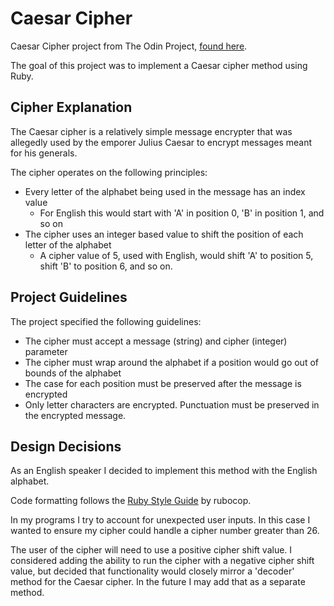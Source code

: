 # Caesar Cipher

Caesar Cipher project from The Odin Project, [found here](https://www.theodinproject.com/paths/full-stack-ruby-on-rails/courses/ruby-programming/lessons/caesar-cipher).

The goal of this project was to implement a Caesar cipher method using Ruby.

## Cipher Explanation

The Caesar cipher is a relatively simple message encrypter that was allegedly used by the emporer Julius Caesar to encrypt messages meant for his generals.

The cipher operates on the following principles:

- Every letter of the alphabet being used in the message has an index value
  - For English this would start with 'A' in position 0, 'B' in position 1, and so on
- The cipher uses an integer based value to shift the position of each letter of the alphabet
  - A cipher value of 5, used with English, would shift 'A' to position 5, shift 'B' to position 6, and so on.

## Project Guidelines

The project specified the following guidelines:

- The cipher must accept a message (string) and cipher (integer) parameter
- The cipher must wrap around the alphabet if a position would go out of bounds of the alphabet
- The case for each position must be preserved after the message is encrypted
- Only letter characters are encrypted. Punctuation must be preserved in the encrypted message.

## Design Decisions

As an English speaker I decided to implement this method with the English alphabet.

Code formatting follows the [Ruby Style Guide](https://github.com/rubocop/ruby-style-guide) by rubocop.

In my programs I try to account for unexpected user inputs. In this case I wanted to ensure my cipher could handle a cipher number greater than 26.

The user of the cipher will need to use a positive cipher shift value. I considered adding the ability to run the cipher with a negative cipher shift value, but decided that functionality would closely mirror a 'decoder' method for the Caesar cipher. In the future I may add that as a separate method.
